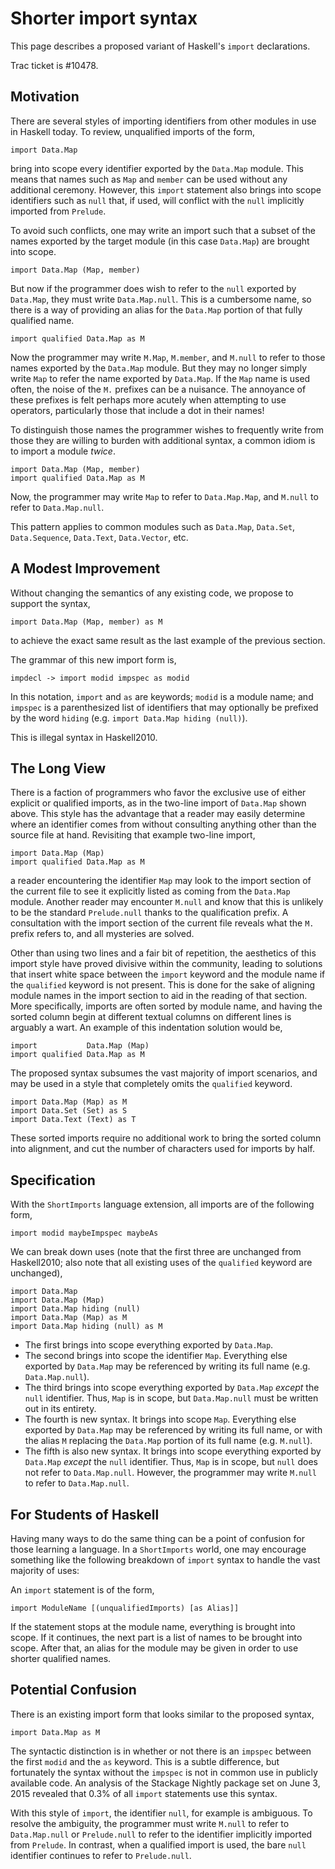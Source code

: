 # Shorter import syntax


This page describes a proposed variant of Haskell's `import` declarations.


Trac ticket is #10478.

## Motivation


There are several styles of importing identifiers from other modules in use in Haskell today. To review, unqualified imports of the form,

```wiki
import Data.Map
```


bring into scope every identifier exported by the `Data.Map` module. This means that names such as `Map` and `member` can be used without any additional ceremony. However, this `import` statement also brings into scope identifiers such as `null` that, if used, will conflict with the `null` implicitly imported from `Prelude`.


To avoid such conflicts, one may write an import such that a subset of the names exported by the target module (in this case `Data.Map`) are brought into scope.

```wiki
import Data.Map (Map, member)
```


But now if the programmer does wish to refer to the `null` exported by `Data.Map`, they must write `Data.Map.null`. This is a cumbersome name, so there is a way of providing an alias for the `Data.Map` portion of that fully qualified name.

```wiki
import qualified Data.Map as M
```


Now the programmer may write `M.Map`, `M.member`, and `M.null` to refer to those names exported by the `Data.Map` module. But they may no longer simply write `Map` to refer the name exported by `Data.Map`. If the `Map` name is used often, the noise of the `M.` prefixes can be a nuisance. The annoyance of these prefixes is felt perhaps more acutely when attempting to use operators, particularly those that include a dot in their names!


To distinguish those names the programmer wishes to frequently write from those they are willing to burden with additional syntax, a common idiom is to import a module *twice*.

```wiki
import Data.Map (Map, member)
import qualified Data.Map as M
```


Now, the programmer may write `Map` to refer to `Data.Map.Map`, and `M.null` to refer to `Data.Map.null`.


This pattern applies to common modules such as `Data.Map`, `Data.Set`, `Data.Sequence`, `Data.Text`, `Data.Vector`, etc.

## A Modest Improvement


Without changing the semantics of any existing code, we propose to support the syntax,

```wiki
import Data.Map (Map, member) as M
```


to achieve the exact same result as the last example of the previous section.


The grammar of this new import form is,

```wiki
impdecl -> import modid impspec as modid 
```


In this notation, `import` and `as` are keywords; `modid` is a module name; and `impspec` is a parenthesized list of identifiers that may optionally be prefixed by the word `hiding` (e.g. `import Data.Map hiding (null)`).


This is illegal syntax in Haskell2010.

## The Long View


There is a faction of programmers who favor the exclusive use of either explicit or qualified imports, as in the two-line import of `Data.Map` shown above. This style has the advantage that a reader may easily determine where an identifier comes from without consulting anything other than the source file at hand. Revisiting that example two-line import,

```wiki
import Data.Map (Map)
import qualified Data.Map as M
```


a reader encountering the identifier `Map` may look to the import section of the current file to see it explicitly listed as coming from the `Data.Map` module. Another reader may encounter `M.null` and know that this is unlikely to be the standard `Prelude.null` thanks to the qualification prefix. A consultation with the import section of the current file reveals what the `M.` prefix refers to, and all mysteries are solved.


Other than using two lines and a fair bit of repetition, the aesthetics of this import style have proved divisive within the community, leading to solutions that insert white space between the `import` keyword and the module name if the `qualified` keyword is not present. This is done for the sake of aligning module names in the import section to aid in the reading of that section. More specifically, imports are often sorted by module name, and having the sorted column begin at different textual columns on different lines is arguably a wart. An example of this indentation solution would be,

```wiki
import           Data.Map (Map)
import qualified Data.Map as M
```


The proposed syntax subsumes the vast majority of import scenarios, and may be used in a style that completely omits the `qualified` keyword.

```wiki
import Data.Map (Map) as M
import Data.Set (Set) as S
import Data.Text (Text) as T
```


These sorted imports require no additional work to bring the sorted column into alignment, and cut the number of characters used for imports by half.

## Specification


With the `ShortImports` language extension, all imports are of the following form,

```wiki
import modid maybeImpspec maybeAs
```


We can break down uses (note that the first three are unchanged from Haskell2010; also note that all existing uses of the `qualified` keyword are unchanged),

```wiki
import Data.Map
import Data.Map (Map)
import Data.Map hiding (null)
import Data.Map (Map) as M
import Data.Map hiding (null) as M
```

- The first brings into scope everything exported by `Data.Map`.
- The second brings into scope the identifier `Map`. Everything else exported by `Data.Map` may be referenced by writing its full name (e.g. `Data.Map.null`).
- The third brings into scope everything exported by `Data.Map` *except* the `null` identifier. Thus, `Map` is in scope, but `Data.Map.null` must be written out in its entirety.
- The fourth is new syntax. It brings into scope `Map`. Everything else exported by `Data.Map` may be referenced by writing its full name, or with the alias `M` replacing the `Data.Map` portion of its full name (e.g. `M.null`).
- The fifth is also new syntax. It brings into scope everything exported by `Data.Map` *except* the `null` identifier. Thus, `Map` is in scope, but `null` does not refer to `Data.Map.null`. However, the programmer may write `M.null` to refer to `Data.Map.null`.

## For Students of Haskell


Having many ways to do the same thing can be a point of confusion for those learning a language. In a `ShortImports` world, one may encourage something like the following breakdown of `import` syntax to handle the vast majority of uses:


An `import` statement is of the form,

```wiki
import ModuleName [(unqualifiedImports) [as Alias]]
```


If the statement stops at the module name, everything is brought into scope. If it continues, the next part is a list of names to be brought into scope. After that, an alias for the module may be given in order to use shorter qualified names.

## Potential Confusion


There is an existing import form that looks similar to the proposed syntax,

```wiki
import Data.Map as M
```


The syntactic distinction is in whether or not there is an `impspec` between the first `modid` and the `as` keyword. This is a subtle difference, but fortunately the syntax without the `impspec` is not in common use in publicly available code. An analysis of the Stackage Nightly package set on June 3, 2015 revealed that 0.3% of all `import` statements use this syntax.


With this style of `import`, the identifier `null`, for example is ambiguous. To resolve the ambiguity, the programmer must write `M.null` to refer to `Data.Map.null` or `Prelude.null` to refer to the identifier implicitly imported from `Prelude`. In contrast, when a qualified import is used, the bare `null` identifier continues to refer to `Prelude.null`.
